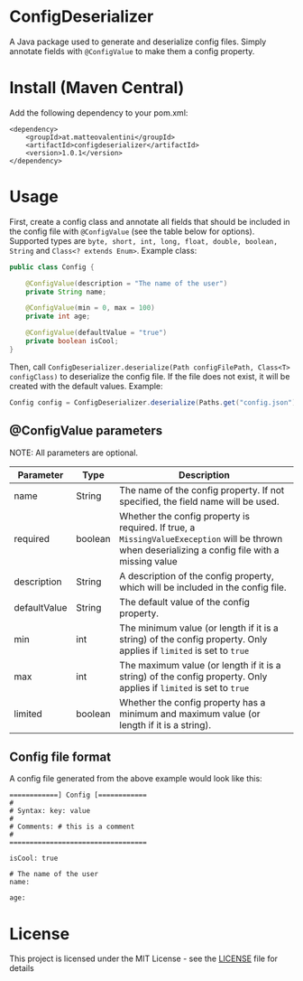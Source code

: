 # ConfigDeserializer
 
A Java package used to generate and deserialize config files. Simply annotate fields with ```@ConfigValue``` to make them a config property.

# Install (Maven Central)

Add the following dependency to your pom.xml:

```
<dependency>
    <groupId>at.matteovalentini</groupId>
    <artifactId>configdeserializer</artifactId>
    <version>1.0.1</version>
</dependency>
```
# Usage

First, create a config class and annotate all fields that should be included in the config file with ```@ConfigValue``` (see the table below for options). Supported types are ```byte, short, int, long, float, double, boolean, String``` and ```Class<? extends Enum>```. Example class:

```java
public class Config {

	@ConfigValue(description = "The name of the user")
	private String name;

	@ConfigValue(min = 0, max = 100)
	private int age;

	@ConfigValue(defaultValue = "true")
	private boolean isCool;
}
```

Then, call ```ConfigDeserializer.deserialize(Path configFilePath, Class<T> configClass)``` to deserialize the config file. If the file does not exist, it will be created with the default values. Example:

```java
Config config = ConfigDeserializer.deserialize(Paths.get("config.json"), Config.class);
```

## @ConfigValue parameters

NOTE: All parameters are optional.

| Parameter | Type | Description |
|-----------|------|-------------|
| name | String | The name of the config property. If not specified, the field name will be used. |
| required | boolean | Whether the config property is required. If true, a ```MissingValueExeception``` will be thrown when deserializing a config file with a missing value |
| description | String | A description of the config property, which will be included in the config file. |
| defaultValue | String | The default value of the config property. |
| min | int | The minimum value (or length if it is a string) of the config property. Only applies if ```limited``` is set to ```true``` |
| max | int | The maximum value (or length if it is a string) of the config property. Only applies if ```limited``` is set to ```true``` |
| limited | boolean | Whether the config property has a minimum and maximum value (or length if it is a string). |

## Config file format

A config file generated from the above example would look like this:

```
============] Config [============
#
# Syntax: key: value
#
# Comments: # this is a comment
#
==================================

isCool: true

# The name of the user
name: 

age: 
```

# License

This project is licensed under the MIT License - see the [LICENSE](LICENSE) file for details
